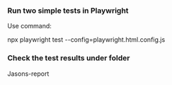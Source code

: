 ### Run two simple tests in Playwright

Use command:

npx playwright test --config=playwright.html.config.js

### Check the test results under folder

Jasons-report

